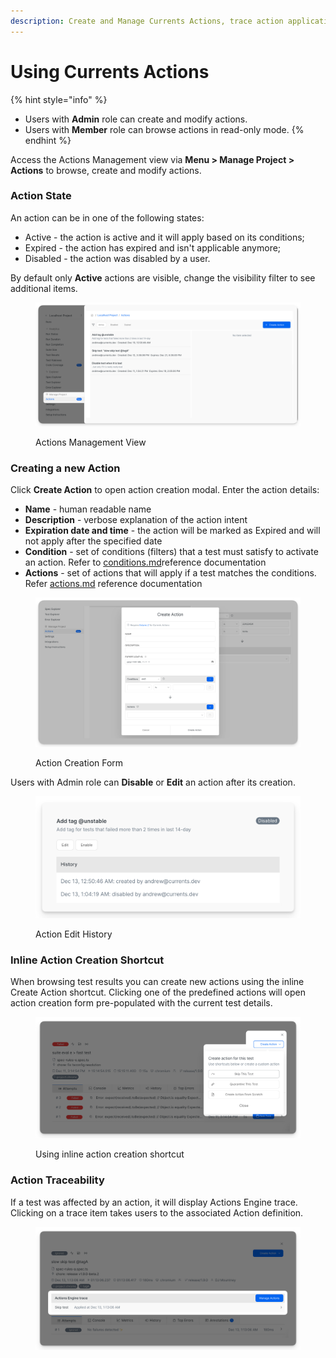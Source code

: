 ```yaml
---
description: Create and Manage Currents Actions, trace action applications and outcomes
---
```


# Using Currents Actions

{% hint style="info" %}
* Users with **Admin** role can create and modify actions.&#x20;
* Users with **Member** role can browse actions in read-only mode.
{% endhint %}

Access the Actions Management view via **Menu > Manage Project > Actions** to browse, create and modify actions.

### Action State

An action can be in one of the following states:

* Active - the action is active and it will apply based on its conditions;
* Expired - the action has expired and isn't applicable anymore;
* Disabled - the action was disabled by a user.

By default only **Active** actions are visible, change the visibility filter to see additional items.

<figure><img src="../../.gitbook/assets/currents-2024-12-13-00.54.40@2x.png" alt=""><figcaption><p>Actions Management View</p></figcaption></figure>

### Creating a new Action

Click **Create Action** to open action creation modal. Enter the action details:

* **Name** - human readable name
* **Description** - verbose explanation of the action intent
* **Expiration date and time** - the action will be marked as Expired and will not apply after the specified date
* **Condition** - set of conditions (filters) that a test must satisfy to activate an action. Refer to [conditions.md](reference/conditions.md "mention")reference documentation
* **Actions** - set of actions that will apply if a test matches the conditions. Refer [actions.md](reference/actions.md "mention") reference documentation

<figure><img src="../../.gitbook/assets/currents-2024-12-13-01.02.46@2x.png" alt=""><figcaption><p>Action Creation Form</p></figcaption></figure>

Users with Admin role can **Disable** or **Edit** an action after its creation.&#x20;

<figure><img src="../../.gitbook/assets/currents-2024-12-13-01.04.34@2x.png" alt=""><figcaption><p>Action Edit History</p></figcaption></figure>

### Inline Action Creation Shortcut

When browsing test results you can create new actions using the inline Create Action shortcut. Clicking one of the predefined actions will open action creation form pre-populated with the current test details.

<figure><img src="../../.gitbook/assets/currents-2024-12-13-01.07.15@2x.png" alt=""><figcaption><p>Using inline action creation shortcut</p></figcaption></figure>

### Action Traceability

If a test was affected by an action, it will display Actions Engine trace. Clicking on a trace item takes users to the associated Action definition.

<figure><img src="../../.gitbook/assets/currents-2024-12-13-01.13.25@2x.png" alt=""><figcaption></figcaption></figure>

